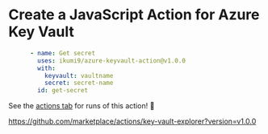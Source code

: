 # Create a JavaScript Action for Azure Key Vault

```yaml
      - name: Get secret
        uses: ikumi9/azure-keyvault-action@v1.0.0
        with:
          keyvault: vaultname
          secret: secret-name
        id: get-secret
```

See the [actions tab](https://github.com/actions/javascript-action/actions) for runs of this action! :rocket:

https://github.com/marketplace/actions/key-vault-explorer?version=v1.0.0